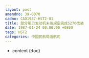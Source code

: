 ```yaml
---
layout: post
amendno: 39-0070
cadno: CAD1987-HST2-01
title: 部分斯贝发动机未按规定完成5270改装
date: 1987-01-24 00:00:00 +0800
tags: HST2
categories: 中国民航局适航司
---
```


* content
{:toc}


